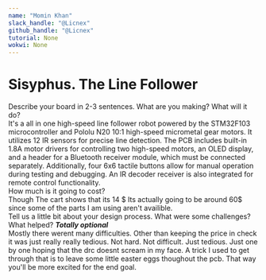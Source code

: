 ```yaml
---
name: "Momin Khan"
slack_handle: "@Licnex"
github_handle: "@Licnex"
tutorial: None
wokwi: None
---
```


# Sisyphus. The Line Follower

Describe your board in 2-3 sentences. What are you making? What will it do?
<br>
It's a all in one high-speed line follower robot powered by the STM32F103 microcontroller and Pololu N20 10:1 high-speed micrometal gear motors. It utilizes 12 IR sensors for precise line detection. The PCB includes built-in 1.8A motor drivers for controlling two high-speed motors, an OLED display, and a header for a Bluetooth receiver module, which must be connected separately. Additionally, four 6x6 tactile buttons allow for manual operation during testing and debugging. An IR decoder receiver is also integrated for remote control functionality.
<br>
How much is it going to cost?
<br>
Though The cart shows that its 14 $ Its actually going to be around 60$ since some of the parts I am using aren't availible.
<br>
Tell us a little bit about your design process. What were some challenges? What helped? ***Totally optional***
<br>
Mostly there werent many difficulties. Other than keeping the price in check it was just really really tedious. Not hard. Not difficult. Just tedious. Just one by one hoping that the drc doesnt scream in my face. A trick I used to get through that is to leave some little easter eggs thoughout the pcb. That way you'll be more excited for the end goal.
